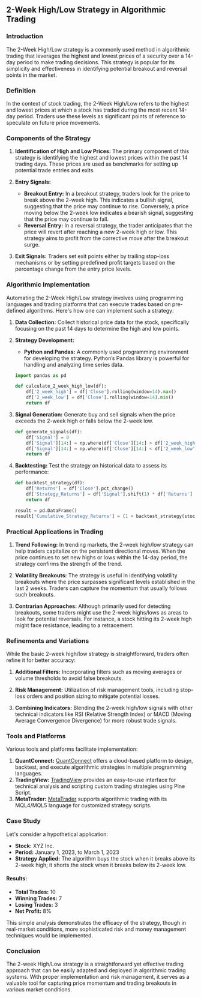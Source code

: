 ## 2-Week High/Low Strategy in Algorithmic Trading

### Introduction

The 2-Week High/Low strategy is a commonly used method in algorithmic trading that leverages the highest and lowest prices of a security over a 14-day period to make trading decisions. This strategy is popular for its simplicity and effectiveness in identifying potential breakout and reversal points in the market. 

### Definition

In the context of stock trading, the 2-Week High/Low refers to the highest and lowest prices at which a stock has traded during the most recent 14-day period. Traders use these levels as significant points of reference to speculate on future price movements.

### Components of the Strategy

1. **Identification of High and Low Prices:**
   The primary component of this strategy is identifying the highest and lowest prices within the past 14 trading days. These prices are used as benchmarks for setting up potential trade entries and exits.

2. **Entry Signals:**
   - **Breakout Entry:** In a breakout strategy, traders look for the price to break above the 2-week high. This indicates a bullish signal, suggesting that the price may continue to rise. Conversely, a price moving below the 2-week low indicates a bearish signal, suggesting that the price may continue to fall.
   - **Reversal Entry:** In a reversal strategy, the trader anticipates that the price will revert after reaching a new 2-week high or low. This strategy aims to profit from the corrective move after the breakout surge.

3. **Exit Signals:**
   Traders set exit points either by trailing stop-loss mechanisms or by setting predefined profit targets based on the percentage change from the entry price levels.

### Algorithmic Implementation

Automating the 2-Week High/Low strategy involves using programming languages and trading platforms that can execute trades based on pre-defined algorithms. Here's how one can implement such a strategy:

1. **Data Collection:**
   Collect historical price data for the stock, specifically focusing on the past 14 days to determine the high and low points.

2. **Strategy Development:**
   - **Python and Pandas:** A commonly used programming environment for developing the strategy. Python’s Pandas library is powerful for handling and analyzing time series data.
   
   ```python
   import pandas as pd

   def calculate_2_week_high_low(df):
       df['2_week_high'] = df['Close'].rolling(window=14).max()
       df['2_week_low'] = df['Close'].rolling(window=14).min()
       return df
   ```

3. **Signal Generation:**
   Generate buy and sell signals when the price exceeds the 2-week high or falls below the 2-week low.

   ```python
   def generate_signals(df):
       df['Signal'] = 0
       df['Signal'][14:] = np.where(df['Close'][14:] > df['2_week_high'].shift(1)[14:], 1, 0)
       df['Signal'][14:] = np.where(df['Close'][14:] < df['2_week_low'].shift(1)[14:], -1, df['Signal'][14:])
       return df
   ```

4. **Backtesting:**
   Test the strategy on historical data to assess its performance:
   
   ```python
   def backtest_strategy(df):
       df['Returns'] = df['Close'].pct_change()
       df['Strategy_Returns'] = df['Signal'].shift(1) * df['Returns']
       return df
   
   result = pd.DataFrame()
   result['Cumulative_Strategy_Returns'] = (1 + backtest_strategy(stock_data)['Strategy_Returns']).cumprod() - 1
   ```

### Practical Applications in Trading

1. **Trend Following:**
   In trending markets, the 2-week high/low strategy can help traders capitalize on the persistent directional moves. When the price continues to set new highs or lows within the 14-day period, the strategy confirms the strength of the trend.

2. **Volatility Breakouts:**
   The strategy is useful in identifying volatility breakouts where the price surpasses significant levels established in the last 2 weeks. Traders can capture the momentum that usually follows such breakouts.

3. **Contrarian Approaches:**
   Although primarily used for detecting breakouts, some traders might use the 2-week highs/lows as areas to look for potential reversals. For instance, a stock hitting its 2-week high might face resistance, leading to a retracement.

### Refinements and Variations

While the basic 2-week high/low strategy is straightforward, traders often refine it for better accuracy:

1. **Additional Filters:**
   Incorporating filters such as moving averages or volume thresholds to avoid false breakouts.

2. **Risk Management:**
   Utilization of risk management tools, including stop-loss orders and position sizing to mitigate potential losses.

3. **Combining Indicators:**
   Blending the 2-week high/low signals with other technical indicators like RSI (Relative Strength Index) or MACD (Moving Average Convergence Divergence) for more robust trade signals.

### Tools and Platforms

Various tools and platforms facilitate implementation:

1. **QuantConnect:** [QuantConnect](https://www.quantconnect.com/) offers a cloud-based platform to design, backtest, and execute algorithmic strategies in multiple programming languages.
2. **TradingView:** [TradingView](https://www.tradingview.com/) provides an easy-to-use interface for technical analysis and scripting custom trading strategies using Pine Script.
3. **MetaTrader:** [MetaTrader](https://www.metatrader5.com/) supports algorithmic trading with its MQL4/MQL5 language for customized strategy scripts.

### Case Study

Let's consider a hypothetical application:
- **Stock:** XYZ Inc.
- **Period:** January 1, 2023, to March 1, 2023
- **Strategy Applied:** The algorithm buys the stock when it breaks above its 2-week high; it shorts the stock when it breaks below its 2-week low.

#### Results:
- **Total Trades:** 10
- **Winning Trades:** 7
- **Losing Trades:** 3
- **Net Profit:** 8%

This simple analysis demonstrates the efficacy of the strategy, though in real-market conditions, more sophisticated risk and money management techniques would be implemented.

### Conclusion

The 2-week High/Low strategy is a straightforward yet effective trading approach that can be easily adapted and deployed in algorithmic trading systems. With proper implementation and risk management, it serves as a valuable tool for capturing price momentum and trading breakouts in various market conditions.
